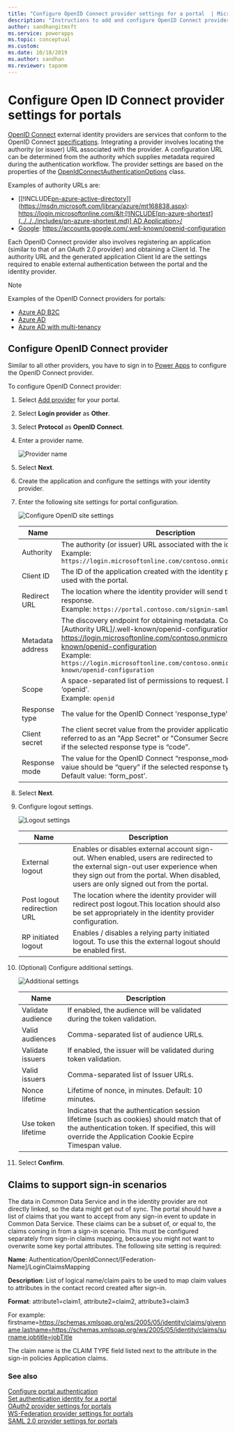 ```yaml
---
title: "Configure OpenID Connect provider settings for a portal  | MicrosoftDocs"
description: "Instructions to add and configure OpenID Connect provider settings for a portal."
author: sandhangitmsft
ms.service: powerapps
ms.topic: conceptual
ms.custom: 
ms.date: 10/18/2019
ms.author: sandhan
ms.reviewer: tapanm
---
```


# Configure Open ID Connect provider settings for portals

[OpenID Connect](https://openid.net/connect/) external identity providers are services that conform to the OpenID Connect [specifications](https://openid.net/developers/specs/). Integrating a provider involves locating the authority (or issuer) URL associated with the provider. A configuration URL can be determined from the authority which supplies metadata required during the authentication workflow. The provider settings are based on the properties of the [OpenIdConnectAuthenticationOptions](https://msdn.microsoft.com/library/microsoft.owin.security.openidconnect.openidconnectauthenticationoptions.aspx) class.

Examples of authority URLs are:

- [[!INCLUDE[pn-azure-active-directory](../../../includes/pn-azure-active-directory.md)]](https://msdn.microsoft.com/library/azure/mt168838.aspx): [https://login.microsoftonline.com/&lt;[!INCLUDE[pn-azure-shortest](../../../includes/pn-azure-shortest.md)] AD Application&gt;/](https://login.microsoftonline.com/contoso.onmicrosoft.com/.well-known/openid-configuration)
- [Google](https://developers.google.com/identity/protocols/OpenIDConnect): <https://accounts.google.com/.well-known/openid-configuration>

Each OpenID Connect provider also involves registering an application (similar to that of an OAuth 2.0 provider) and obtaining a Client Id. The authority URL and the generated application Client Id are the settings required to enable external authentication between the portal and the identity provider.

> [!NOTE]
> Examples of the OpenID Connect providers for portals:
> - [Azure AD B2C](configure-azure-ad-b2c-provider.md)
> - [Azure AD](configure-openid-settings.md)
> - [Azure AD with multi-tenancy](configure-openid-settings.md#enable-authentication-using-a-multi-tenant-azure-active-directory-application)

## Configure OpenID Connect provider

Similar to all other providers, you have to sign in to [Power Apps](https://make.powerapps.com) to configure the OpenID Connect provider.

To configure OpenID Connect provider:

1. Select [Add provider](use-simplified-authentication-configuration.md#add-configure-or-delete-an-identity-provider) for your portal.

1. Select **Login provider** as **Other**.

1. Select **Protocol** as **OpenID Connect**.

1. Enter a provider name.

    ![Provider name](media/authentication/select-other-openid.png "Provider name")

1. Select **Next**.

1. Create the application and configure the settings with your identity provider.

1. Enter the following site settings for portal configuration.

    ![Configure OpenID site settings](media/authentication/openid-site-settings-1.png "ConfigureOpenID site settings")

    | Name | Description |
    | - | - |
    | Authority | The authority (or issuer) URL associated with the identity provider. <br> Example: `https://login.microsoftonline.com/contoso.onmicrosoft.com/` |
    | Client ID | The ID of the application created with the identity provider and to be used with the portal. |
    | Redirect URL | The location where the identity provider will send the authentication response. <br> Example: `https://portal.contoso.com/signin-saml2` |
    | Metadata address | The discovery endpoint for obtaining metadata. Common format: [Authority URL]/.well-known/openid-configuration. Example: https://login.microsoftonline.com/contoso.onmicrosoft.com/.well-known/openid-configuration <br> Example: `https://login.microsoftonline.com/contoso.onmicrosoft.com/.well-known/openid-configuration` |
    | Scope | A space-separated list of permissions to request. Default value: ‘openid’.  <br> Example: `openid` |
    | Response type | The value for the OpenID Connect 'response_type' parameter. |
    | Client secret | The client secret value from the provider application. It may also be referred to as an "App Secret" or "Consumer Secret". This is required if the selected response type is “code”. |
    | Response mode | The value for the OpenID Connect “response_mode” parameter. The vaiue should be  “query”  if the selected response type is “code”. Default value: ‘form_post’. |

1. Select **Next**.

1. Configure logout settings.

    ![Logout settings](media/authentication/openid-logout-settings.png "Logout settings")

    | Name | Description |
    | - | - |
    | External logout | Enables or disables external account sign-out. When enabled, users are redirected to the external sign-out user experience when they sign out from the portal. When disabled, users are only signed out from the portal. |
    | Post logout redirection URL | The location where the identity provider will redirect post logout.This location should also be set appropriately in the identity provider configuration. |
    | RP initiated logout | Enables / disables a relying party initiated logout.  To use this the external logout  should be enabled first. |

1. (Optional) Configure additional settings.

    ![Additional settings](media/authentication/openid-additional-settings.png "Additional settings")

    | Name | Description
    | - | - |
    | Validate audience | If enabled, the audience will be validated during the token validation.  |
    | Valid audiences | Comma-separated list of audience URLs.  |
    | Validate issuers | If enabled, the issuer will be validated during token validation. |
    | Valid issuers | Comma-separated list of Issuer URLs. |
    | Nonce lifetime | Lifetime of nonce, in minutes. Default: 10 minutes. |
    | Use token lifetime | Indicates that the authentication session lifetime (such as cookies) should match that of the authentication token. If specified, this will override the Application Cookie Ecpire Timespan value. |

1. Select **Confirm**.

## Claims to support sign-in scenarios

The data in Common Data Service and in the identity provider are not directly linked, so the data might get out of sync. The portal should have a list of claims that you want to accept from any sign-in event to update in Common Data Service. These claims can be a subset of, or equal to, the claims coming in from a sign-in scenario. This must be configured separately from sign-in claims mapping, because you might not want to overwrite some key portal attributes. The following site setting is required:

**Name**: Authentication/OpenIdConnect/[Federation-Name]/LoginClaimsMapping

**Description**: List of logical name/claim pairs to be used to map claim values to attributes in the contact record created after sign-in.

**Format**: attribute1=claim1, attribute2=claim2, attribute3=claim3

For example: firstname=<https://schemas.xmlsoap.org/ws/2005/05/identity/claims/givenname,lastname=https://schemas.xmlsoap.org/ws/2005/05/identity/claims/surname,jobtitle=jobTitle> 

The claim name is the CLAIM TYPE field listed next to the attribute in the sign-in policies Application claims.

### See also
[Configure portal authentication](configure-portal-authentication.md)  
[Set authentication identity for a portal](set-authentication-identity.md)  
[OAuth2 provider settings for portals](configure-oauth2-settings.md)  
[WS-Federation provider settings for portals](configure-ws-federation-settings.md)  
[SAML 2.0 provider settings for portals](configure-saml2-settings.md)  

